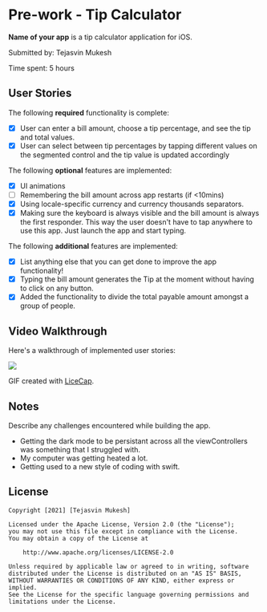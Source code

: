 # Pre-work - Tip Calculator

**Name of your app** is a tip calculator application for iOS.

Submitted by: Tejasvin Mukesh

Time spent: 5 hours

## User Stories

The following **required** functionality is complete:

* [x] User can enter a bill amount, choose a tip percentage, and see the tip and total values.
* [x] User can select between tip percentages by tapping different values on the segmented control and the tip value is updated accordingly

The following **optional** features are implemented:

* [x] UI animations
* [ ] Remembering the bill amount across app restarts (if <10mins)
* [x] Using locale-specific currency and currency thousands separators.
* [x] Making sure the keyboard is always visible and the bill amount is always the first responder. This way the user doesn't have to tap anywhere to use this app. Just launch the app and start typing.

The following **additional** features are implemented:

- [x] List anything else that you can get done to improve the app functionality!
- [x] Typing the bill amount generates the Tip at the moment without having to click on any button.
- [x] Added the functionality to divide the total payable amount amongst a group of people.

## Video Walkthrough

Here's a walkthrough of implemented user stories:

![](https://i.imgur.com/oHDTl1b.gif)


GIF created with [LiceCap](http://www.cockos.com/licecap/).

## Notes

Describe any challenges encountered while building the app.
- Getting the dark mode to be persistant across all the viewControllers was something that I struggled with.
- My computer was getting heated a lot.
- Getting used to a new style of coding with swift.

## License

    Copyright [2021] [Tejasvin Mukesh]

    Licensed under the Apache License, Version 2.0 (the "License");
    you may not use this file except in compliance with the License.
    You may obtain a copy of the License at

        http://www.apache.org/licenses/LICENSE-2.0

    Unless required by applicable law or agreed to in writing, software
    distributed under the License is distributed on an "AS IS" BASIS,
    WITHOUT WARRANTIES OR CONDITIONS OF ANY KIND, either express or implied.
    See the License for the specific language governing permissions and
    limitations under the License.
